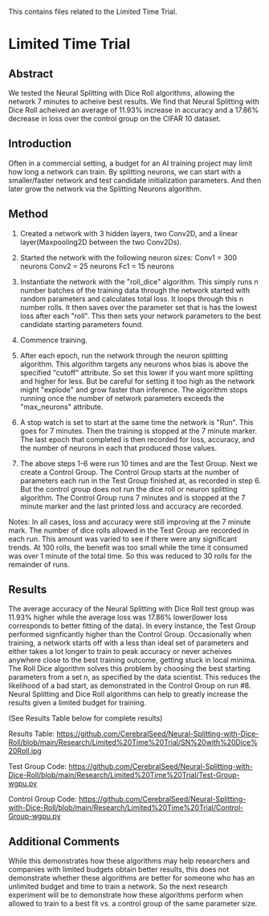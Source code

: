 This contains files related to the Limited Time Trial.
# Limited Time Trial
## Abstract
We tested the Neural Splitting with Dice Roll algorithms, allowing the network 7 minutes to acheive best results. We find that Neural Splitting with Dice Roll acheived an average of 11.93% increase in accuracy and a 17.86% decrease in loss over the control group on the CIFAR 10 dataset.

## Introduction
Often in a commercial setting, a budget for an AI training project may limit how long a network can train. By splitting neurons, we can start with a smaller/faster network and test candidate initialization parameters. And then later grow the network via the Splitting Neurons algorithm. 

## Method
1. Created a network with 3 hidden layers, two Conv2D, and a linear layer(Maxpooling2D between the two Conv2Ds). 
2. Started the network with the following neuron sizes:
Conv1 = 300 neurons
Conv2 = 25 neurons
Fc1 = 15 neurons

3. Instantiate the network with the "roll_dice" algorithm. This simply runs n number batches of the training data through the network started with random parameters and calculates total loss. It loops through this n number rolls. It then saves over the parameter set that is has the lowest loss after each "roll". This then sets your network parameters to the best candidate starting parameters found.

4. Commence training.

5. After each epoch, run the network through the neuron splitting algorithm. This algorithm targets any neurons whos bias is above the specified "cutoff" attribute. So set this lower if you want more splitting and higher for less. But be careful for setting it too high as the network might "explode" and grow faster than inference. The algorithm stops running once the number of network parameters exceeds the "max_neurons" attribute. 

6. A stop watch is set to start at the same time the network is "Run". This goes for 7 minutes. Then the training is stopped at the 7 minute marker. The last epoch that completed is then recorded for loss, accuracy, and the number of neurons in each that produced those values.

7. The above steps 1-6 were run 10 times and are the Test Group. Next we create a Control Group. The Control Group starts at the number of parameters each run in the Test Group finished at, as recorded in step 6. But the control group does not run the dice roll or neuron splitting algorithm. The Control Group runs 7 minutes and is stopped at the 7 minute marker and the last printed loss and accuracy are recorded.

Notes: In all cases, loss and accuracy were still improving at the 7 minute mark. The number of dice rolls allowed in the Test Group are recorded in each run. This amount was varied to see if there were any significant trends. At 100 rolls, the benefit was too small while the time it consumed was over 1 minute of the total time. So this was reduced to 30 rolls for the remainder of runs.  

## Results
The average accuracy of the Neural Splitting with Dice Roll test group was 11.93% higher while the average loss was 17.86% lower(lower loss corresponds to better fitting of the data). In every instance, the Test Group performed signficantly higher than the Control Group. Occasionally when training, a network starts off with a less than ideal set of parameters and either takes a lot longer to train to peak accuracy or never acheives anywhere close to the best training outcome, getting stuck in local minima. The Roll Dice algorithm solves this problem by choosing the best starting parameters from a set n, as specified by the data scientist. This reduces the likelihood of a bad start, as demonstrated in the Control Group on run #8.
Neural Splitting and Dice Roll algorithms can help to greatly increase the results given a limited budget for training. 

(See Results Table below for complete results)

Results Table: https://github.com/CerebralSeed/Neural-Splitting-with-Dice-Roll/blob/main/Research/Limited%20Time%20Trial/SN%20with%20Dice%20Roll.jpg

Test Group Code: https://github.com/CerebralSeed/Neural-Splitting-with-Dice-Roll/blob/main/Research/Limited%20Time%20Trial/Test-Group-wgpu.py

Control Group Code: https://github.com/CerebralSeed/Neural-Splitting-with-Dice-Roll/blob/main/Research/Limited%20Time%20Trial/Control-Group-wgpu.py


## Additional Comments
While this demonstrates how these algorithms may help researchers and companies with limited budgets obtain better results, this does not demonstrate whether these algorithms are better for someone who has an unlimited budget and time to train a network. So the next research experiment will be to demonstrate how these algorithms perform when allowed to train to a best fit vs. a control group of the same parameter size.

